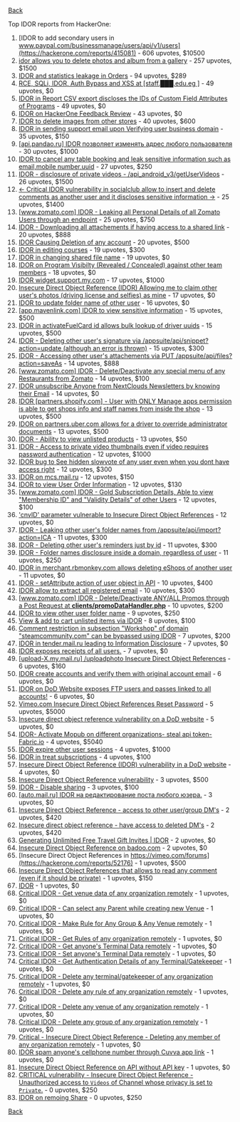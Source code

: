[Back](../README.md)

Top IDOR reports from HackerOne:

1. [IDOR to add secondary users in www.paypal.com/businessmanage/users/api/v1/users](https://hackerone.com/reports/415081) - 606 upvotes, $10500
2. [idor allows you to delete photos and album from a gallery](https://hackerone.com/reports/380410) - 257 upvotes, $1500
3. [IDOR and statistics leakage in Orders](https://hackerone.com/reports/544329) - 94 upvotes, $289
4. [RCE, SQLi, IDOR, Auth Bypass and XSS at [staff.███.edu.eg ]](https://hackerone.com/reports/404874) - 49 upvotes, $0
5. [IDOR in Report CSV export discloses the IDs of Custom Field Attributes of Programs](https://hackerone.com/reports/510759) - 49 upvotes, $0
6. [IDOR on HackerOne Feedback Review](https://hackerone.com/reports/262661) - 43 upvotes, $0
7. [IDOR to delete images from other stores](https://hackerone.com/reports/404797) - 40 upvotes, $600
8. [IDOR in sending support email upon Verifying user business domain](https://hackerone.com/reports/592090) - 35 upvotes, $150
9. [[api.pandao.ru] IDOR позволяет изменять адрес любого пользователя](https://hackerone.com/reports/484339) - 30 upvotes, $1000
10. [IDOR to cancel any table booking and leak sensitive information such as email,mobile number,uuid](https://hackerone.com/reports/265258) - 27 upvotes, $250
11. [IDOR - disclosure of private videos - /api_android_v3/getUserVideos](https://hackerone.com/reports/186279) - 26 upvotes, $1500
12. [&lt;- Critical IDOR vulnerability in socialclub allow to insert and delete comments as another user and it discloses sensitive information -&gt;](https://hackerone.com/reports/204292) - 25 upvotes, $1400
13. [[www.zomato.com] IDOR - Leaking all Personal Details of all Zomato Users through an endpoint](https://hackerone.com/reports/269937) - 25 upvotes, $750
14. [IDOR - Downloading all attachements if having access to a shared link](https://hackerone.com/reports/194790) - 20 upvotes, $888
15. [IDOR Causing Deletion of any account](https://hackerone.com/reports/156537) - 20 upvotes, $500
16. [IDOR in editing courses](https://hackerone.com/reports/227522) - 19 upvotes, $300
17. [IDOR in changing shared file name](https://hackerone.com/reports/547663) - 19 upvotes, $0
18. [IDOR on Program Visibilty (Revealed / Concealed) against other team members](https://hackerone.com/reports/291721) - 18 upvotes, $0
19. [IDOR widget.support.my.com](https://hackerone.com/reports/328337) - 17 upvotes, $1000
20. [Insecure Direct Object Reference (IDOR) Allowing me to claim other user's photos (driving license and selfies) as mine](https://hackerone.com/reports/268167) - 17 upvotes, $0
21. [IDOR to update folder name of other user](https://hackerone.com/reports/587687) - 16 upvotes, $0
22. [[app.mavenlink.com] IDOR to view sensitive information](https://hackerone.com/reports/283419) - 15 upvotes, $500
23. [IDOR in activateFuelCard id allows bulk lookup of driver uuids](https://hackerone.com/reports/254151) - 15 upvotes, $500
24. [IDOR - Deleting other user's signature via /appsuite/api/snippet?action=update (although an error is thrown)](https://hackerone.com/reports/199321) - 15 upvotes, $300
25. [IDOR - Accessing other user's attachements via PUT /appsuite/api/files?action=saveAs](https://hackerone.com/reports/204984) - 14 upvotes, $888
26. [[www.zomato.com] IDOR - Delete/Deactivate any special menu of any Restaurants from Zomato](https://hackerone.com/reports/264919) - 14 upvotes, $100
27. [IDOR unsubscribe Anyone from NextClouds Newsletters by knowing their Email](https://hackerone.com/reports/230328) - 14 upvotes, $0
28. [IDOR [partners.shopify.com] - User with ONLY Manage apps permission is able to get shops info and staff names from inside the shop](https://hackerone.com/reports/243943) - 13 upvotes, $500
29. [IDOR on partners.uber.com allows for a driver to override administrator documents](https://hackerone.com/reports/194594) - 13 upvotes, $500
30. [IDOR - Ability to view unlisted products](https://hackerone.com/reports/172545) - 13 upvotes, $50
31. [IDOR - Access to private video thumbnails even if video requires password authentication](https://hackerone.com/reports/197114) - 12 upvotes, $1000
32. [IDOR bug to See hidden slowvote of any user even when you dont have access right](https://hackerone.com/reports/661978) - 12 upvotes, $300
33. [IDOR on mcs.mail.ru](https://hackerone.com/reports/312555) - 12 upvotes, $150
34. [IDOR to view User Order Information](https://hackerone.com/reports/287789) - 12 upvotes, $130
35. [[www.zomato.com] IDOR - Gold Subscription Details, Able to view "Membership ID" and "Validity Details" of other Users](https://hackerone.com/reports/344145) - 12 upvotes, $100
36. ['cnvID' parameter vulnerable to Insecure Direct Object References](https://hackerone.com/reports/265284) - 12 upvotes, $0
37. [IDOR - Leaking other user's folder names from /appsuite/api/import?action=ICA](https://hackerone.com/reports/199281) - 11 upvotes, $300
38. [IDOR - Deleting other user's reminders just by id](https://hackerone.com/reports/198969) - 11 upvotes, $300
39. [IDOR - Folder names disclosure inside a domain, regardless of user](https://hackerone.com/reports/194574) - 11 upvotes, $250
40. [IDOR in merchant.rbmonkey.com allows deleting eShops of another user](https://hackerone.com/reports/281296) - 11 upvotes, $0
41. [IDOR - setAttribute action of user object in API](https://hackerone.com/reports/285432) - 10 upvotes, $400
42. [IDOR allow to extract all registered email](https://hackerone.com/reports/302485) - 10 upvotes, $300
43. [[www.zomato.com] IDOR - Delete/Deactivate ANY/ALL Promos through a Post Request at **clients/promoDataHandler.php**](https://hackerone.com/reports/264754) - 10 upvotes, $200
44. [IDOR to view other user folder name](https://hackerone.com/reports/333767) - 9 upvotes, $250
45. [View &amp; add to cart unlisted items via IDOR](https://hackerone.com/reports/344284) - 8 upvotes, $100
46. [Comment restriction in subsection "Workshop" of domain "steamcommunity.com" can be bypassed using IDOR](https://hackerone.com/reports/365504) - 7 upvotes, $200
47. [IDOR in tender.mail.ru leading to Information Disclosure](https://hackerone.com/reports/226640) - 7 upvotes, $0
48. [IDOR exposes receipts of all users.](https://hackerone.com/reports/283407) - 7 upvotes, $0
49. [[upload-X.my.mail.ru] /uploadphoto Insecure Direct Object References](https://hackerone.com/reports/140548) - 6 upvotes, $160
50. [IDOR create accounts and verify them with original account email](https://hackerone.com/reports/244636) - 6 upvotes, $0
51. [IDOR on DoD Website exposes FTP users and passes linked to all accounts!](https://hackerone.com/reports/228383) - 6 upvotes, $0
52. [Vimeo.com Insecure Direct Object References Reset Password](https://hackerone.com/reports/42587) - 5 upvotes, $5000
53. [Insecure direct object reference vulnerability on a DoD website](https://hackerone.com/reports/184933) - 5 upvotes, $0
54. [IDOR- Activate Mopub on different organizations- steal api token- Fabric.io](https://hackerone.com/reports/95552) - 4 upvotes, $5040
55. [IDOR expire other user sessions](https://hackerone.com/reports/56511) - 4 upvotes, $1000
56. [IDOR in treat subscriptions](https://hackerone.com/reports/313050) - 4 upvotes, $100
57. [Insecure Direct Object Reference (IDOR) vulnerability in a DoD website](https://hackerone.com/reports/207099) - 4 upvotes, $0
58. [Insecure Direct Object Reference vulnerability](https://hackerone.com/reports/46397) - 3 upvotes, $500
59. [IDOR - Disable sharing](https://hackerone.com/reports/153905) - 3 upvotes, $100
60. [[auto.mail.ru] IDOR на редактирование поста любого юзера.](https://hackerone.com/reports/651966) - 3 upvotes, $0
61. [Insecure Direct Object Reference - access to other user/group DM's](https://hackerone.com/reports/53858) - 2 upvotes, $420
62. [Insecure direct object reference - have access to deleted DM's](https://hackerone.com/reports/52646) - 2 upvotes, $420
63. [Generating Unlimited Free Travel Gift Invites | IDOR](https://hackerone.com/reports/49499) - 2 upvotes, $0
64. [Insecure Direct Object Reference on badoo.com](https://hackerone.com/reports/126861) - 2 upvotes, $0
65. [Insecure Direct Object References in https://vimeo.com/forums](https://hackerone.com/reports/52176) - 1 upvotes, $500
66. [Insecure Direct Object References that allows to read any comment (even if it should be private)](https://hackerone.com/reports/52181) - 1 upvotes, $150
67. [IDOR](https://hackerone.com/reports/34728) - 1 upvotes, $0
68. [Critical IDOR - Get venue data of any organization remotely](https://hackerone.com/reports/120305) - 1 upvotes, $0
69. [Critical IDOR - Can select any Parent while creating new Venue](https://hackerone.com/reports/120312) - 1 upvotes, $0
70. [Critical IDOR - Make Rule for Any Group &amp; Any Venue remotely](https://hackerone.com/reports/120318) - 1 upvotes, $0
71. [Critical IDOR - Get Rules of any organization remotely](https://hackerone.com/reports/120314) - 1 upvotes, $0
72. [Critical IDOR - Get anyone's Terminal Data remotely](https://hackerone.com/reports/120289) - 1 upvotes, $0
73. [Critical IDOR - Set anyone's Terminal Data remotely](https://hackerone.com/reports/120291) - 1 upvotes, $0
74. [Critical IDOR - Get Authentication Details of any Terminal/Gatekeeper](https://hackerone.com/reports/120293) - 1 upvotes, $0
75. [Critical IDOR - Delete any terminal/gatekeeper of any organization remotely](https://hackerone.com/reports/120288) - 1 upvotes, $0
76. [Critical IDOR - Delete any rule of any organization remotely](https://hackerone.com/reports/120126) - 1 upvotes, $0
77. [Critical IDOR - Delete any venue of any organization remotely](https://hackerone.com/reports/120123) - 1 upvotes, $0
78. [Critical IDOR - Delete any group of any organization remotely](https://hackerone.com/reports/120121) - 1 upvotes, $0
79. [Critical - Insecure Direct Object Reference - Deleting any member of any organization remotely](https://hackerone.com/reports/120115) - 1 upvotes, $0
80. [IDOR spam anyone's cellphone number through Cuvva app link](https://hackerone.com/reports/232562) - 1 upvotes, $0
81. [Insecure Direct Object Reference on API without API key](https://hackerone.com/reports/284963) - 1 upvotes, $0
82. [CRITICAL vulnerability - Insecure Direct Object Reference - Unauthorized access to `Videos` of Channel whose privacy is set to `Private`.](https://hackerone.com/reports/45960) - 0 upvotes, $250
83. [IDOR on remoing Share](https://hackerone.com/reports/85720) - 0 upvotes, $250


[Back](../README.md)